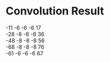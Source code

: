 # Convolution Result
-11 -6 -6 -6 17  
-28 -8 -8 -8 36  
-48 -8 -8 -8 56  
-68 -8 -8 -8 76  
-61 -6 -6 -6 67  
